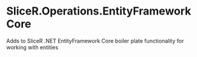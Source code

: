 # SliceR.Operations.EntityFrameworkCore
Adds to SliceR .NET EntityFramework Core boiler plate functionality for working with entities
